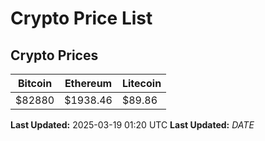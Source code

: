 # Crypto Price List

## Crypto Prices
| Bitcoin | Ethereum | Litecoin |
| ------- | -------- | -------- |
| $82880 | $1938.46 | $89.86 |
**Last Updated:** 2025-03-19 01:20 UTC
**Last Updated:** $DATE$
